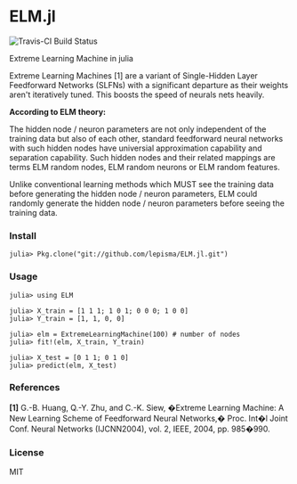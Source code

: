 # ELM.jl

![Travis-CI Build Status](https://travis-ci.org/lepisma/ELM.jl.svg)

Extreme Learning Machine in julia

Extreme Learning Machines [1] are a variant of Single-Hidden Layer Feedforward Networks (SLFNs) with a significant departure as their weights aren't iteratively tuned. This boosts the speed of neurals nets heavily.

**According to ELM theory:**

The hidden node / neuron parameters are not only independent of the training data but also of each other, standard feedforward neural networks with such hidden nodes have universial approximation capability and separation capability. Such hidden nodes and their related mappings are terms ELM random nodes, ELM random neurons or ELM random features.

Unlike conventional learning methods which MUST see the training data before generating the hidden node / neuron parameters, ELM could randomly generate the hidden node / neuron parameters before seeing the training data.


### Install

`julia> Pkg.clone("git://github.com/lepisma/ELM.jl.git")`

### Usage

```
julia> using ELM

julia> X_train = [1 1 1; 1 0 1; 0 0 0; 1 0 0]
julia> Y_train = [1, 1, 0, 0]

julia> elm = ExtremeLearningMachine(100) # number of nodes
julia> fit!(elm, X_train, Y_train)

julia> X_test = [0 1 1; 0 1 0]
julia> predict(elm, X_test)
```

### References

**[1]** G.-B. Huang, Q.-Y. Zhu, and C.-K. Siew, �Extreme Learning Machine: A New Learning Scheme of Feedforward Neural
Networks,� Proc. Int�l Joint Conf.
Neural Networks (IJCNN2004), vol. 2,
IEEE, 2004, pp. 985�990.

### License

MIT

